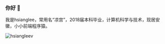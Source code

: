 ### 你好 👋

我是hsianglee，常用名“凉宫”，2018届本科毕业，计算机科学与技术，现居安徽，小小前端程序猿。

![hsiangleev](https://github-readme-stats-git-masterrstaa-rickstaa.vercel.app/api?username=hsiangleev&show_icons=true&include_all_commits=true)

<!--
![hsiangleev](https://github-stats.liuli.lol/api/top-langs/?username=hsiangleev&theme=vue&layout=compact)

![hsiangleev](https://github-readme-stats.vercel.app/api/top-langs/?username=hsiangleev&card_width=495)

**hsiangleev/hsiangleev** is a ✨ _special_ ✨ repository because its `README.md` (this file) appears on your GitHub profile.

Here are some ideas to get you started:

- 🔭 I’m currently working on ...
- 🌱 I’m currently learning ...
- 👯 I’m looking to collaborate on ...
- 🤔 I’m looking for help with ...
- 💬 Ask me about ...
- 📫 How to reach me: ...
- 😄 Pronouns: ...
- ⚡ Fun fact: ...
-->
